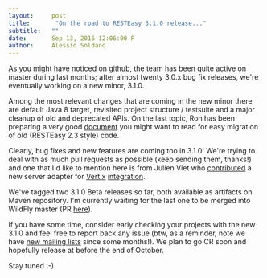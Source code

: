 ```yaml
---
layout:     post
title:       "On the road to RESTEasy 3.1.0 release..."
subtitle:   ""
date:       Sep 13, 2016 12:06:00 P
author:     Alessio Soldano
---
```



                    



                    




As you might have noticed on [github](https://github.com/resteasy/Resteasy), the team has been quite active on master during last months; after almost twenty 3.0.x bug fix releases, we&#39;re eventually working on a new minor, 3.1.0.

Among the most relevant changes that are coming in the new minor there are default Java 8 target, revisited project structure / testsuite and a major cleanup of old and deprecated APIs. On the last topic, Ron has been preparing a very good [document](http://docs.jboss.org/resteasy/docs/resteasy-upgrade-guide-en-US.pdf) you might want to read for easy migration of old (RESTEasy 2.3 style) code.

Clearly, bug fixes and new features are coming too in 3.1.0! We&#39;re trying to deal with as much pull requests as possible (keep sending them, thanks!) and one that I&#39;d like to mention here is from Julien Viet who [contributed](https://github.com/resteasy/Resteasy/pull/868) a new server adapter for [Vert.x](http://vertx.io/) [integration](https://issues.jboss.org/browse/RESTEASY-1453).

We&#39;ve tagged two 3.1.0 Beta releases so far, both available as artifacts on Maven repository. I&#39;m currently waiting for the last one to be merged into WildFly master (PR [here](https://github.com/wildfly/wildfly/pull/9181)).

If you have some time, consider early checking your projects with the new 3.1.0 and feel free to report back any issue (btw, as a reminder, note we have [new mailing lists](http://resteasy.jboss.org/mailinglists) since some months!). We plan to go CR soon and hopefully release at before the end of October.

Stay tuned :-)




                    




                    

                    


                
